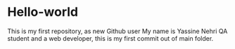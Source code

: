 # Hello-world
This is my first repository, as new Github user
My name is Yassine Nehri QA student and a web developer, this is my first commit out of main folder.
